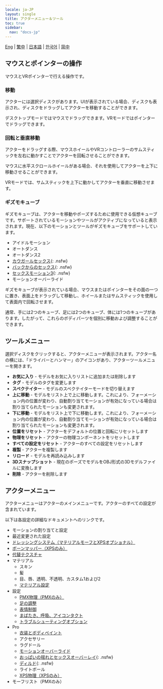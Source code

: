 ```yaml
---
locale: ja-JP
layout: single
title: アクターメニュー＆ツール
toc: true
sidebar:
  nav: "docs-jp"
---
```


[Eng](/dancexr/features/actor_tools) | [繁中](/tw/dancexr/features/actor_tools) | [日本語](/jp/dancexr/features/actor_tools) | [한국어](/kr/dancexr/features/actor_tools) | [简中](/zh/dancexr/features/actor_tools)

## マウスとポインターの操作
マウスとVRポインターで行える操作です。

### 移動
アクターには選択ディスクがあります。UIが表示されている場合、ディスクも表示され、ディスクをドラッグしてアクターを移動することができます。

デスクトップモードではマウスでドラッグできます。VRモードではポインターでドラッグできます。

### 回転と垂直移動
アクターをドラッグする際、マウスホイールやVRコントローラーのサムスティックを左右に動かすことでアクターを回転させることができます。

マウスに水平スクロールホイールがある場合、それを使用してアクターを上下に移動させることができます。

VRモードでは、サムスティックを上下に動かしてアクターを垂直に移動させます。

### ギズモキューブ
ギズモキューブは、アクターを移動やポーズするために使用できる仮想キューブです。サポートされているモーションやツールがアクティブになっていると表示されます。現在、以下のモーションとツールがギズモキューブをサポートしています。

* アイドルモーション
* オートダンス
* オートダンス2
* [カウガールセックス](scg_motion){: .nsfw}
* [バックからのセックス](sfb_motion){: .nsfw}
* [セックスモーション3](sm3_motion){: .nsfw}
* モーションオーバーライド

ギズモキューブが表示されている場合、マウスまたはポインターをその面の一つに置き、表面上をドラッグして移動し、ホイールまたはサムスティックを使用して表面内で回転させます。

通常、手には2つのキューブ、足には2つのキューブ、体には1つのキューブがあります。したがって、これらのボディパーツを個別に移動および調整することができます。


## ツールメニュー
選択ディスクをクリックすると、アクターメニューが表示されます。アクター名の横には、「ドライバーとハンマー」のアイコンがあり、アクターツールメニューを開きます。

* **お気に入り** - モデルをお気に入りリストに追加または削除します
* **タグ** - モデルのタグを変更します
* **スペクテイター** - モデルのスペクテイターモードを切り替えます
* **上に移動** - モデルをリスト上で上に移動します。これにより、フォーメーション内の位置が変わり、自動割り当てモーションが有効になっている場合は割り当てられたモーションも変更されます。
* **下に移動** - モデルをリスト上で下に移動します。これにより、フォーメーション内の位置が変わり、自動割り当てモーションが有効になっている場合は割り当てられたモーションも変更されます。
* **位置をリセット** - アクターをデフォルトの位置と回転にリセットします
* **物理をリセット** - アクターの物理コンポーネントをリセットします
* **すべての設定をリセット** - アクターのすべての設定をリセットします
* **複製** - アクターを複製します
* **リロード** - モデルを再読み込みします
* **3Dスナップショット** - 現在のポーズでモデルをOBJ形式の3Dモデルファイルに変換します
* **削除** - アクターを削除します

## アクターメニュー
アクターメニューはアクターのメインメニューです。アクターのすべての設定が含まれています。

以下は各設定の詳細なドキュメントへのリンクです。
* モーションの割り当てと設定
* 最近変更された設定
* [ドレッシングシステム（マテリアルモーフとXPSオプショナル）](optionals)
* [ボーンマッパー（XPSのみ）](bone_mapper.md)
* [代替テクスチャ](alternative_textures)
* マテリアル
    * スキン
    * 髪
    * 目、唇、透明、不透明、カスタム1および2
    * [マテリアル設定](material_settings)
* 設定
    * [PMX物理（PMXのみ）](pmx_physics)
    * [足の調整](feet_adjustments)
    * [表情制御](facial_control)
    * [まばたき、呼吸、アイコンタクト](eyecontact)
    * [トラブルシューティングオプション](troubleshooting_options)
* Pro
    * [衣装とボディペイント](outfit_body_paint)
    * アクセサリー
    * ラグドール
    * [モーションオーバーライド](motion_override)
    * [おっぱいの揺れとセックスオーバーレイ](boob_shake_sex_overlay){: .nsfw}
    * [ディルド](dildo){: .nsfw}
    * ライトボール
    * [XPS物理（XPSのみ）](xps_physics)
* モーフリスト（PMXのみ）